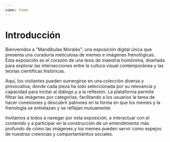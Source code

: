 ```yaml
---
name: home
---
```


# Introducción

Bienvenidos a "Mandíbulas Morales", una exposición digital única que presenta una curaduría meticulosa de memes e imágenes frenológicas. Esta exposición es el corazón de una tesis de maestría homónima, diseñada para explorar las intersecciones entre la cultura visual contemporánea y las teorías científicas históricas.

Aquí, los visitantes pueden sumergirse en una colección diversa y provocativa, donde cada pieza ha sido seleccionada por su relevancia y capacidad para incitar al diálogo y a la reflexión. La plataforma permite filtrar las imágenes por categorías, facilitando a los usuarios la tarea de hacer conexiones y descubrir patrones en la forma en que los memes y la frenología se entrelazan y se reflejan mutuamente.

Invitamos a todos a navegar por esta exposición, a interactuar con el contenido y a participar en la construcción de un entendimiento más profundo de cómo las imágenes y los memes pueden servir como espejos de nuestras creencias y comportamientos sociales.    